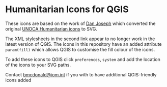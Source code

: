 Humanitarian Icons for QGIS
=========

These icons are based on the work of [Dan Joseph](https://github.com/danbjoseph/map-icons/) which converted the original [UNOCA Humanitarian icons](https://reliefweb.int/report/world/world-humanitarian-and-country-icons-2012) to SVG.

The XML stylesheets in the second link appear to no longer work in the latest version of QGIS. The icons in this repository have an added attribute `param(fill)` which allows QGIS to customise the fill colour of the icons.

To add these icons to QGIS click `preferences`, `system` and add the location of the icons to your SVG paths. 

Contact bmcdonald@iom.int if you with to have additional QGIS-friendly icons added
